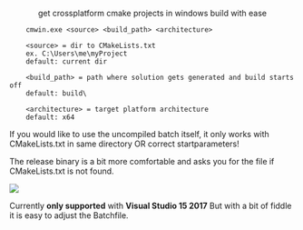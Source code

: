 <p align="center">
get crossplatform cmake projects in windows build with ease

````
	cmwin.exe <source> <build_path> <architecture>

	<source> = dir to CMakeLists.txt
	ex. C:\Users\me\myProject
	default: current dir

	<build_path> = path where solution gets generated and build starts off
	default: build\

	<architecture> = target platform architecture
	default: x64
````

If you would like to use the uncompiled batch itself, it only works with CMakeLists.txt in same directory OR correct startparameters!

The release binary is a bit more comfortable and asks you for the file if CMakeLists.txt is not found.

![](https://files.catbox.moe/xgq2yt.png)

Currently **only supported** with **Visual Studio 15 2017**
But with a bit of fiddle it is easy to adjust the Batchfile.

